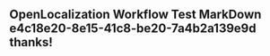 <properties
ms.topic="hero-topic"
ms.test1="hero-topic"
ms.test2="test"/>


## OpenLocalization Workflow Test MarkDown e4c18e20-8e15-41c8-be20-7a4b2a139e9d thanks!



<!--HONumber=Aug16_HO1-->



